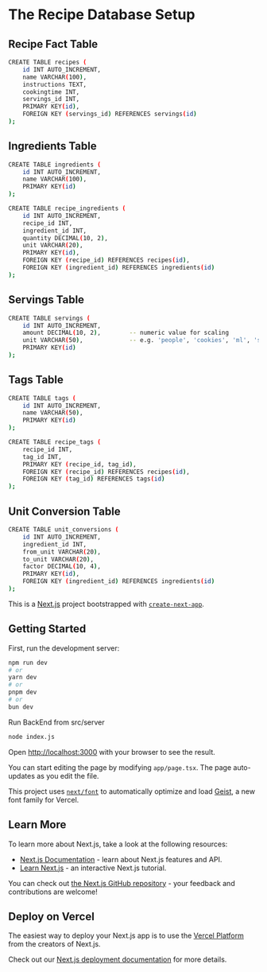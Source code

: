 # The Recipe Database Setup
## Recipe Fact Table
```bash
CREATE TABLE recipes (
    id INT AUTO_INCREMENT,
    name VARCHAR(100),
    instructions TEXT,
    cookingtime INT,
    servings_id INT,
    PRIMARY KEY(id),
    FOREIGN KEY (servings_id) REFERENCES servings(id)
);
```
## Ingredients Table
```bash
CREATE TABLE ingredients (
    id INT AUTO_INCREMENT,
    name VARCHAR(100),
    PRIMARY KEY(id)
);

CREATE TABLE recipe_ingredients (
    id INT AUTO_INCREMENT,
    recipe_id INT,
    ingredient_id INT,
    quantity DECIMAL(10, 2),
    unit VARCHAR(20),
    PRIMARY KEY(id),
    FOREIGN KEY (recipe_id) REFERENCES recipes(id),
    FOREIGN KEY (ingredient_id) REFERENCES ingredients(id)
);
```
## Servings Table
```bash
CREATE TABLE servings (
    id INT AUTO_INCREMENT,
    amount DECIMAL(10, 2),        -- numeric value for scaling
    unit VARCHAR(50),             -- e.g. 'people', 'cookies', 'ml', 'slices'
    PRIMARY KEY(id)
);
```

## Tags Table
```bash
CREATE TABLE tags (
    id INT AUTO_INCREMENT,
    name VARCHAR(50),
    PRIMARY KEY(id)
);

CREATE TABLE recipe_tags (
    recipe_id INT,
    tag_id INT,
    PRIMARY KEY (recipe_id, tag_id),
    FOREIGN KEY (recipe_id) REFERENCES recipes(id),
    FOREIGN KEY (tag_id) REFERENCES tags(id)
);
```

## Unit Conversion Table
```bash
CREATE TABLE unit_conversions (
    id INT AUTO_INCREMENT,
    ingredient_id INT,
    from_unit VARCHAR(20),
    to_unit VARCHAR(20),
    factor DECIMAL(10, 4),
    PRIMARY KEY(id),
    FOREIGN KEY (ingredient_id) REFERENCES ingredients(id)
);
```

This is a [Next.js](https://nextjs.org) project bootstrapped with [`create-next-app`](https://nextjs.org/docs/app/api-reference/cli/create-next-app).

## Getting Started

First, run the development server:

```bash
npm run dev
# or
yarn dev
# or
pnpm dev
# or
bun dev
```

Run BackEnd from src/server

```bash
node index.js
```

Open [http://localhost:3000](http://localhost:3000) with your browser to see the result.

You can start editing the page by modifying `app/page.tsx`. The page auto-updates as you edit the file.

This project uses [`next/font`](https://nextjs.org/docs/app/building-your-application/optimizing/fonts) to automatically optimize and load [Geist](https://vercel.com/font), a new font family for Vercel.

## Learn More

To learn more about Next.js, take a look at the following resources:

- [Next.js Documentation](https://nextjs.org/docs) - learn about Next.js features and API.
- [Learn Next.js](https://nextjs.org/learn) - an interactive Next.js tutorial.

You can check out [the Next.js GitHub repository](https://github.com/vercel/next.js) - your feedback and contributions are welcome!

## Deploy on Vercel

The easiest way to deploy your Next.js app is to use the [Vercel Platform](https://vercel.com/new?utm_medium=default-template&filter=next.js&utm_source=create-next-app&utm_campaign=create-next-app-readme) from the creators of Next.js.

Check out our [Next.js deployment documentation](https://nextjs.org/docs/app/building-your-application/deploying) for more details.
